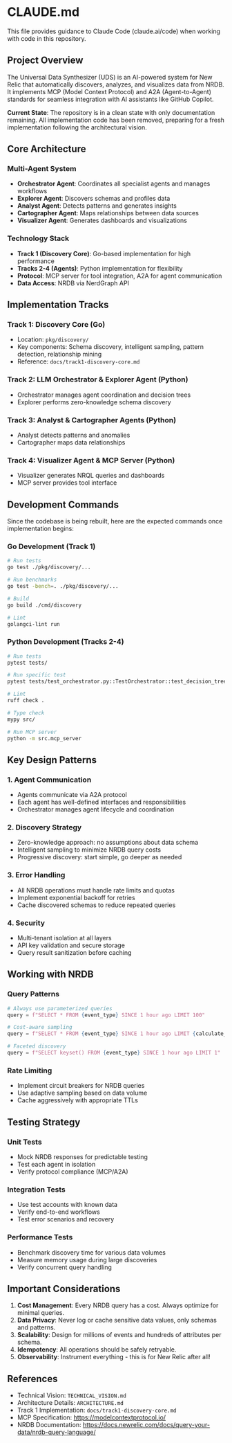 # CLAUDE.md

This file provides guidance to Claude Code (claude.ai/code) when working with code in this repository.

## Project Overview

The Universal Data Synthesizer (UDS) is an AI-powered system for New Relic that automatically discovers, analyzes, and visualizes data from NRDB. It implements MCP (Model Context Protocol) and A2A (Agent-to-Agent) standards for seamless integration with AI assistants like GitHub Copilot.

**Current State**: The repository is in a clean state with only documentation remaining. All implementation code has been removed, preparing for a fresh implementation following the architectural vision.

## Core Architecture

### Multi-Agent System
- **Orchestrator Agent**: Coordinates all specialist agents and manages workflows
- **Explorer Agent**: Discovers schemas and profiles data
- **Analyst Agent**: Detects patterns and generates insights
- **Cartographer Agent**: Maps relationships between data sources
- **Visualizer Agent**: Generates dashboards and visualizations

### Technology Stack
- **Track 1 (Discovery Core)**: Go-based implementation for high performance
- **Tracks 2-4 (Agents)**: Python implementation for flexibility
- **Protocol**: MCP server for tool integration, A2A for agent communication
- **Data Access**: NRDB via NerdGraph API

## Implementation Tracks

### Track 1: Discovery Core (Go)
- Location: `pkg/discovery/`
- Key components: Schema discovery, intelligent sampling, pattern detection, relationship mining
- Reference: `docs/track1-discovery-core.md`

### Track 2: LLM Orchestrator & Explorer Agent (Python)
- Orchestrator manages agent coordination and decision trees
- Explorer performs zero-knowledge schema discovery

### Track 3: Analyst & Cartographer Agents (Python)
- Analyst detects patterns and anomalies
- Cartographer maps data relationships

### Track 4: Visualizer Agent & MCP Server (Python)
- Visualizer generates NRQL queries and dashboards
- MCP server provides tool interface

## Development Commands

Since the codebase is being rebuilt, here are the expected commands once implementation begins:

### Go Development (Track 1)
```bash
# Run tests
go test ./pkg/discovery/...

# Run benchmarks
go test -bench=. ./pkg/discovery/...

# Build
go build ./cmd/discovery

# Lint
golangci-lint run
```

### Python Development (Tracks 2-4)
```bash
# Run tests
pytest tests/

# Run specific test
pytest tests/test_orchestrator.py::TestOrchestrator::test_decision_tree

# Lint
ruff check .

# Type check
mypy src/

# Run MCP server
python -m src.mcp_server
```

## Key Design Patterns

### 1. Agent Communication
- Agents communicate via A2A protocol
- Each agent has well-defined interfaces and responsibilities
- Orchestrator manages agent lifecycle and coordination

### 2. Discovery Strategy
- Zero-knowledge approach: no assumptions about data schema
- Intelligent sampling to minimize NRDB query costs
- Progressive discovery: start simple, go deeper as needed

### 3. Error Handling
- All NRDB operations must handle rate limits and quotas
- Implement exponential backoff for retries
- Cache discovered schemas to reduce repeated queries

### 4. Security
- Multi-tenant isolation at all layers
- API key validation and secure storage
- Query result sanitization before caching

## Working with NRDB

### Query Patterns
```python
# Always use parameterized queries
query = f"SELECT * FROM {event_type} SINCE 1 hour ago LIMIT 100"

# Cost-aware sampling
query = f"SELECT * FROM {event_type} SINCE 1 hour ago LIMIT {calculate_sample_size(volume)}"

# Faceted discovery
query = f"SELECT keyset() FROM {event_type} SINCE 1 hour ago LIMIT 1"
```

### Rate Limiting
- Implement circuit breakers for NRDB queries
- Use adaptive sampling based on data volume
- Cache aggressively with appropriate TTLs

## Testing Strategy

### Unit Tests
- Mock NRDB responses for predictable testing
- Test each agent in isolation
- Verify protocol compliance (MCP/A2A)

### Integration Tests
- Use test accounts with known data
- Verify end-to-end workflows
- Test error scenarios and recovery

### Performance Tests
- Benchmark discovery time for various data volumes
- Measure memory usage during large discoveries
- Verify concurrent query handling

## Important Considerations

1. **Cost Management**: Every NRDB query has a cost. Always optimize for minimal queries.
2. **Data Privacy**: Never log or cache sensitive data values, only schemas and patterns.
3. **Scalability**: Design for millions of events and hundreds of attributes per schema.
4. **Idempotency**: All operations should be safely retryable.
5. **Observability**: Instrument everything - this is for New Relic after all!

## References

- Technical Vision: `TECHNICAL_VISION.md`
- Architecture Details: `ARCHITECTURE.md`
- Track 1 Implementation: `docs/track1-discovery-core.md`
- MCP Specification: https://modelcontextprotocol.io/
- NRDB Documentation: https://docs.newrelic.com/docs/query-your-data/nrdb-query-language/